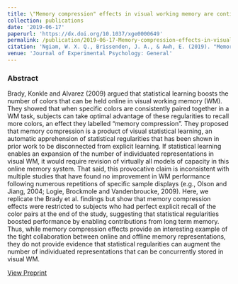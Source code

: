 ```yaml
---
title: \"Memory compression" effects in visual working memory are contingent on explicit long-term memory
collection: publications
date: '2019-06-17'
paperurl: 'https://dx.doi.org/10.1037/xge0000649'
permalink: /publication/2019-06-17-Memory-compression-effects-in-visual-working-memory-are-contingent-on-explicit-long-term-memory
citation: 'Ngiam, W. X. Q., Brissenden, J. A., & Awh, E. (2019). "Memory compression" effects in visual working memory are contingent on explicit long-term memory. Journal of Experimental Psychology: General, 148(8), 1373. https://dx.doi.org/10.1037/xge0000649'
venue: 'Journal of Experimental Psychology: General'
---
```

### Abstract
Brady, Konkle and Alvarez (2009) argued that statistical learning boosts the number of colors that can be held online in visual working memory (WM). They showed that when specific colors are consistently paired together in a WM task, subjects can take optimal advantage of these regularities to recall more colors, an effect they labelled “memory compression”. They proposed that memory compression is a product of visual statistical learning, an automatic apprehension of statistical regularities that has been shown in prior work to be disconnected from explicit learning. If statistical learning enables an expansion of the number of individuated representations in visual WM, it would require revision of virtually all models of capacity in this online memory system. That said, this provocative claim is inconsistent with multiple studies that have found no improvement in WM performance following numerous repetitions of specific sample displays (e.g., Olson and Jiang, 2004; Logie, Brockmole and Vandenbroucke, 2009). Here, we replicate the Brady et al. findings but show that memory compression effects were restricted to subjects who had perfect explicit recall of the color pairs at the end of the study, suggesting that statistical regularities boosted performance by enabling contributions from long term memory. Thus, while memory compression effects provide an interesting example of the tight collaboration between online and offline memory representations, they do not provide evidence that statistical regularities can augment the number of individuated representations that can be concurrently stored in visual WM.

[View Preprint](https://awhvogellab.files.wordpress.com/2019/06/ngiam-brissenden-and-awh-2019-preprint.pdf)